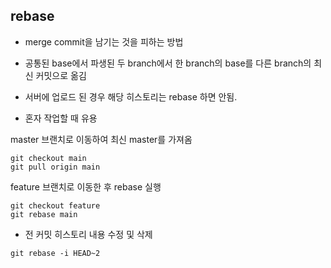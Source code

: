 ## rebase

- merge commit을 남기는 것을 피하는 방법

- 공통된 base에서 파생된 두 branch에서 한 branch의 base를 다른 branch의 최신 커밋으로 옮김 

- 서버에 업로드 된 경우 해당 히스토리는 rebase 하면 안됨.

- 혼자 작업할 때 유용

master 브랜치로 이동하여 최신 master를 가져옴

```
git checkout main
git pull origin main
```

feature 브랜치로 이동한 후 rebase 실행

```
git checkout feature
git rebase main
```

- 전 커밋 히스토리 내용 수정 및 삭제

```
git rebase -i HEAD~2
```

